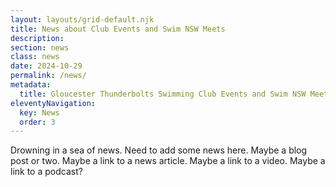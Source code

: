 ```yaml
---
layout: layouts/grid-default.njk
title: News about Club Events and Swim NSW Meets
description: 
section: news
class: news
date: 2024-10-29
permalink: /news/
metadata:
  title: Gloucester Thunderbolts Swimming Club Events and Swim NSW Meets
eleventyNavigation:
  key: News
  order: 3
---
```




Drowning in a sea of news.  Need to add some news here.  Maybe a blog post or two.  Maybe a link to a news article.  Maybe a link to a video.  Maybe a link to a podcast?




